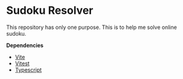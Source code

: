# Sudoku Resolver

This repository has only one purpose. This is to help me solve online sudoku.

**Dependencies**

- [Vite](https://vite.dev/guide/#getting-started)
- [Vitest](https://vitest.dev/)
- [Typescript](https://www.typescriptlang.org/docs/handbook/typescript-tooling-in-5-minutes.html)